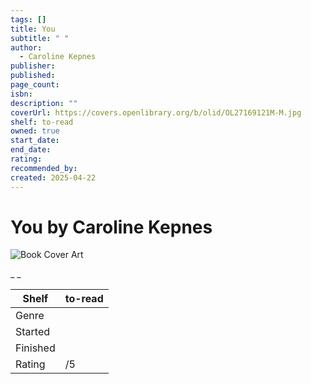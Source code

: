 ```yaml
---
tags: []
title: You
subtitle: " "
author:
  - Caroline Kepnes
publisher: 
published: 
page_count: 
isbn: 
description: ""
coverUrl: https://covers.openlibrary.org/b/olid/OL27169121M-M.jpg
shelf: to-read
owned: true
start_date: 
end_date: 
rating: 
recommended_by: 
created: 2025-04-22
---
```


# You by Caroline Kepnes

![Book Cover Art](https://covers.openlibrary.org/b/olid/OL27169121M-M.jpg)

_ _

| Shelf | to-read |
| --- | --- |
| Genre |  |
| Started |  |
| Finished |  |
| Rating | /5 |

